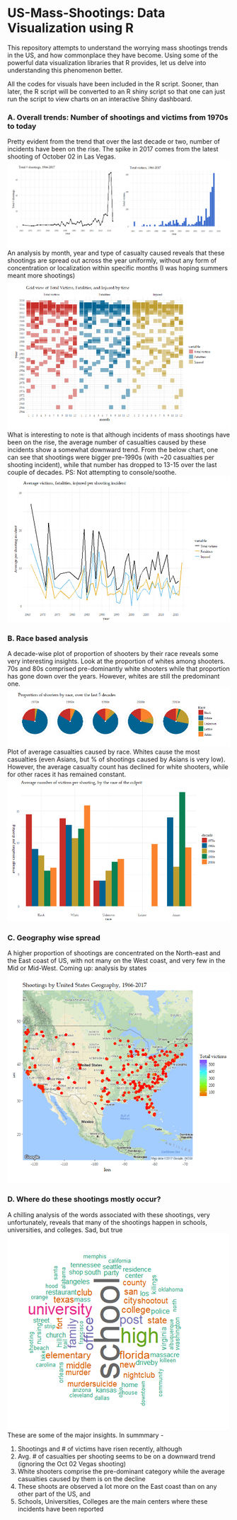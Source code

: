 # US-Mass-Shootings: Data Visualization using R

This repository attempts to understand the worrying mass shootings trends in the US, and how commonplace they have become. Using some of the powerful data visualization libraries that R provides, let us delve into understanding this phenomenon better.

All the codes for visuals have been included in the R script. Sooner, than later, the R script will be converted to an R shiny script so that one can just run the script to view charts on an interactive Shiny dashboard.

### A. Overall trends: Number of shootings and victims from 1970s to today
Pretty evident from the trend that over the last decade or two, number of incidents have been on the rise. The spike in 2017 comes from the latest shooting of October 02 in Las Vegas.
![Trends](figures/Trend-shootings-victims-v2.png)
An analysis by month, year and type of casualty caused reveals that these shootings are spread out across the year uniformly, without any form of concentration or localization within specific months (I was hoping summers meant more shootings)
![Trends](figures/Grid-view.png)
What is interesting to note is that although incidents of mass shootings have been on the rise, the average number of casualties caused by these incidents show a somewhat downward trend. From the below chart, one can see that shootings were bigger pre-1990s (with ~20 casualties per shooting incident), while that number has dropped to 13-15 over the last couple of decades. PS: Not attempting to console/soothe.
![Trends](figures/Averages.png)

### B. Race based analysis
A decade-wise plot of proportion of shooters by their race reveals some very interesting insights. Look at the proportion of whites among shooters. 70s and 80s comprised pre-dominantly white shooters while that proportion has gone down over the years. However, whites are still the predominant one.
![Trends](figures/Race-v1.png)
Plot of average casualties caused by race. Whites cause the most casualties (even Asians, but % of shootings caused by Asians is very low). However, the average casualty count has declined for white shooters, while for other races it has remained constant.
![Trends](figures/Race-v2.png)

### C. Geography wise spread
A higher proportion of shootings are concentrated on the North-east and the East coast of US, with not many on the West coast, and very few in the Mid or Mid-West. Coming up: analysis by states
![Trends](figures/Geography.png)

### D. Where do these shootings mostly occur?
A chilling analysis of the words associated with these shootings, very unfortunately, reveals that many of the shootings happen in schools, universities, and colleges. Sad, but true
![Trends](figures/Word-cloud.png)
These are some of the major insights. In summmary - 
1. Shootings and # of victims have risen recently, although
2. Avg. # of casualties per shooting seems to be on a downward trend (ignoring the Oct 02 Vegas shooting)
3. White shooters comprise the pre-dominant category while the average casualties caused by them is on the decline
4. These shoots are observed a lot more on the East coast than on any other part of the US, and
5. Schools, Universities, Colleges are the main centers where these incidents have been reported
